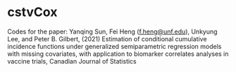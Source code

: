 # cstvCox
Codes for the paper:
Yanqing Sun,  Fei Heng (f.heng@unf.edu), Unkyung Lee, and Peter B. Gilbert, (2021) Estimation of conditional cumulative incidence functions under generalized semiparametric regression models with missing covariates, with application to biomarker correlates analyses in vaccine trials, Canadian Journal of Statistics
